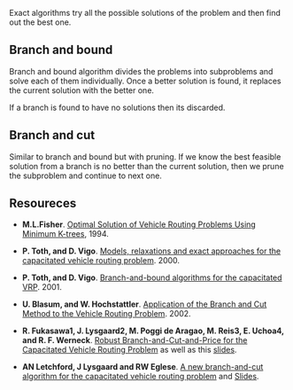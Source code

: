 Exact algorithms try all the possible solutions of the problem and then find out the best one.

## Branch and bound

Branch and bound algorithm divides the problems into subproblems and solve each of them individually. Once a better solution is found, it replaces the current solution with the better one. 

If a branch is found to have no solutions then its discarded.

## Branch and cut

Similar to branch and bound but with pruning. If we know the best feasible solution from a branch is no better than the current solution, then we prune the subproblem and continue to next one.

## Resoureces
* **M.L.Fisher**. [Optimal Solution of Vehicle Routing Problems Using Minimum K-trees](http://users.mai.liu.se/torla64/MAI0127/Fisher1994.pdf),  1994.

* **P. Toth, and D. Vigo**. [Models, relaxations and exact approaches for the capacitated vehicle routing problem](http://www-dimat.unipv.it/~gualandi/famo2conti/papers/routing_models.pdf). 2000.

* **P. Toth, and D. Vigo**. [Branch-and-bound algorithms for the capacitated VRP](https://www.jstor.org/stable/171544?seq=1#metadata_info_tab_contents). 2001.

* **U. Blasum, and W. Hochstattler**. [Application of the Branch and Cut Method to the Vehicle Routing Problem](https://pdfs.semanticscholar.org/f2b6/7aab794949152bc73d3f606e4ad36f1d6390.pdf). 2002.

* **R. Fukasawa1, J. Lysgaard2, M. Poggi de Aragao, M. Reis3, E. Uchoa4, and R. F. Werneck**. [Robust Branch-and-Cut-and-Price for the Capacitated Vehicle Routing Problem](http://citeseerx.ist.psu.edu/viewdoc/download?doi=10.1.1.90.394&rep=rep1&type=pdf) as well as this [slides](https://pdfs.semanticscholar.org/6b1a/e2c40e0e9eef4c367416053b78d2d7ebaf0d.pdf).

* **AN Letchford, J Lysgaard and RW Eglese**. [A new branch-and-cut algorithm for the capacitated vehicle routing problem](https://www.lancaster.ac.uk/staff/letchfoa/articles/2007-covrp.pdf) and
[Slides](https://symposia.cirrelt.ca/system/documents/000/000/112/Lysgaard_original.pdf?1441306917).
